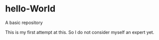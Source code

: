 # hello-World
A basic repository

This is my first attempt at this.
So I do not consider myself an expert yet.
